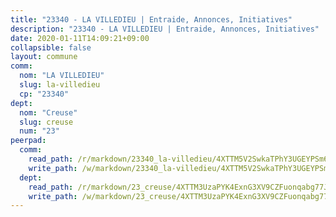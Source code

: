 ```yaml
---
title: "23340 - LA VILLEDIEU | Entraide, Annonces, Initiatives"
description: "23340 - LA VILLEDIEU | Entraide, Annonces, Initiatives"
date: 2020-01-11T14:09:21+09:00
collapsible: false
layout: commune
comm:
  nom: "LA VILLEDIEU"
  slug: la-villedieu
  cp: "23340"
dept:
  nom: "Creuse"
  slug: creuse
  num: "23"
peerpad:
  comm:
    read_path: /r/markdown/23340_la-villedieu/4XTTM5V2SwkaTPhY3UGEYPSm6YU5x51TreBETcXcbEBYwWXvp
    write_path: /w/markdown/23340_la-villedieu/4XTTM5V2SwkaTPhY3UGEYPSm6YU5x51TreBETcXcbEBYwWXvp-K3TgU3zKS3MgMRsCRM45JKiQCnLxytQJRFuLbHqW6PdeTBCsqX2AhXWL339W9LUF41ciwerUBEjxBTH1QpdQBakVUtz3iwpxdufe4kzHdekbV1jmpj5P9odgLjA9yTHv9w6YeWrk
  dept:
    read_path: /r/markdown/23_creuse/4XTTM3UzaPYK4ExnG3XV9CZFuonqabg77JTNiqvJ5MQS23jj7
    write_path: /w/markdown/23_creuse/4XTTM3UzaPYK4ExnG3XV9CZFuonqabg77JTNiqvJ5MQS23jj7-K3TgUKE86JxR4JSYXC5aZe6fqBSBprUrmaVFUW2jmdnpHS2xDyA3bckVFWgGTEWFg2GMkYcK4FztBw3HJgWqQMWmUjaPRWNNPUiVES6qbqTDLs9pxQ3uHzULq9XSj5J8FTp6MDn1
---
```


